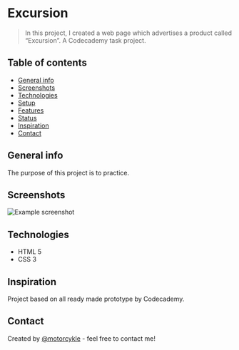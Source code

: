 # Excursion
> In this project, I created a web page which advertises a product called “Excursion”. A Codecademy task project.

## Table of contents
* [General info](#general-info)
* [Screenshots](#screenshots)
* [Technologies](#technologies)
* [Setup](#setup)
* [Features](#features)
* [Status](#status)
* [Inspiration](#inspiration)
* [Contact](#contact)

## General info
The purpose of this project is to practice.

## Screenshots
![Example screenshot](./img/screenshot.png)

## Technologies
* HTML 5
* CSS 3

## Inspiration
Project based on all ready made prototype by Codecademy.

## Contact
Created by [@motorcykle](holmsplayer@icloud.com) - feel free to contact me!
